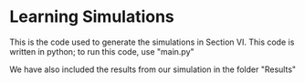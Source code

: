 # Learning Simulations

This is the code used to generate the simulations in Section VI. This code is written in python; to run this code, use "main.py"

We have also included the results from our simulation in the folder "Results"
